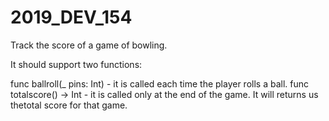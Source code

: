 # 2019_DEV_154

Track the score of a game of bowling. 

It should support two functions:

func ballroll(_ pins: Int) - it is called each time the player rolls a ball.
func totalscore() -> Int - it is called only at the end of the game. It will returns us thetotal score for that game.
